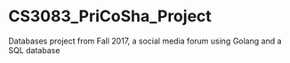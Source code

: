 # CS3083_PriCoSha_Project
Databases project from Fall 2017, a social media forum using Golang and a SQL database 
